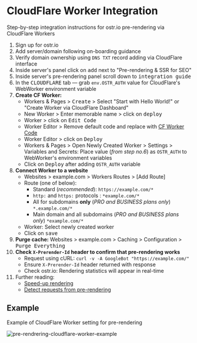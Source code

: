 # CloudFlare Worker Integration

Step-by-step integration instructions for ostr.io pre-rendering via CloudFlare Workers

1. Sign up for ostr.io
2. Add server/domain following on-boarding guidance
3. Verify domain ownership using `DNS TXT` record adding via CloudFlare interface
4. Inside server's panel click on <kbd>add</kbd> next to "Pre-rendering & SSR for SEO"
5. Inside server's pre-rendering panel scroll down to <kbd>integration guide</kbd>
6. In the <kbd>CLOUDFLARE</kbd> tab — grab `env.OSTR_AUTH` value for CloudFlare's WebWorker environment variable
7. __Create CF Worker:__
    - Workers & Pages > <kbd>Create</kbd> > Select "Start with Hello World!" or "Create Worker via CloudFlare Dashboard"
    - New Worker > Enter memorable name > click on <kbd>deploy</kbd>
    - Worker > click on <kbd>Edit Code</kbd>
    - Worker Editor > Remove default code and replace with [CF Worker Code](https://github.com/veliovgroup/ostrio/blob/master/docs/prerendering/examples/cloudflare-worker/cloudflare.worker.js)
    - Worker Editor > click on <kbd>Deploy</kbd>
    - Workers & Pages > Open Newly Created Worker > Settings > Variables and Secrets: Place value (*from step no.6*) as `OSTR_AUTH` to WebWorker's environment variables
    - Click on <kbd>Deploy</kbd> after adding `OSTR_AUTH` variable
8. __Connect Worker to a website__
    - Websites > example.com > Workers Routes > [Add Route]
    - Route (one of below):
        - Standard (*recommended*): `https://example.com/*`
        - `http:` and `https:` protocols : `*example.com/*`
        - All for subdomains __only__ (*PRO and BUSINESS plans only*) `*.example.com/*`
        - Main domain and all subdomains (*PRO and BUSINESS plans only*) `*example.com/*`
    - Worker: Select newly created worker
    - Click on <kbd>save</kbd>
9. __Purge cache:__ Websites > example.com > Caching > Configuration > <kbd>Purge Everything</kbd>
10. __Check `X-Prerender-Id` header to confirm that pre-rendering works__
    - Request using cURL: `curl -v -A GoogleBot "https://example.com/"`
    - Ensure `X-Prerender-Id` header returned with response
    - Check ostr.io: Rendering statistics will appear in real-time
11. Further reading:
    - [Speed-up rendering](https://github.com/veliovgroup/ostrio/blob/master/docs/prerendering/optimization.md#speed-up-rendering)
    - [Detect requests from pre-rendering](https://github.com/veliovgroup/ostrio/blob/master/docs/prerendering/detect-prerendering.md)

## Example

Example of CloudFlare Worker setting for pre-rendering

![pre-rendrering-cloudflare-worker-example](https://github.com/user-attachments/assets/b082fe5c-199f-4565-8789-2e09c700a563)
